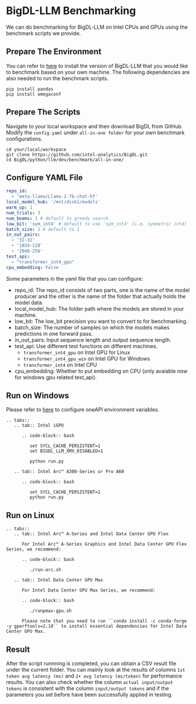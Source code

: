 # BigDL-LLM Benchmarking

We can do benchmarking for BigDL-LLM on Intel CPUs and GPUs using the benchmark scripts we provide.

## Prepare The Environment

You can refer to [here](https://bigdl.readthedocs.io/en/latest/doc/LLM/Overview/install.html) to install the version of BigDL-LLM that you would like to benchmark based on your own machine. The following dependencies are also needed to run the benchmark scripts.

```
pip install pandas
pip install omegaconf
```

## Prepare The Scripts

Navigate to your local workspace and then download BigDL from GitHub. Modify the `config.yaml` under `all-in-one folder` for your own benchmark configurations.

```
cd your/local/workspace
git clone https://github.com/intel-analytics/BigDL.git
cd BigDL/python/llm/dev/benchmark/all-in-one/
```

## Configure YAML File

```yaml
repo_id:
  - 'meta-llama/Llama-2-7b-chat-hf'
local_model_hub: '/mnt/disk1/models'
warm_up: 1
num_trials: 3
num_beams: 1 # default to greedy search
low_bit: 'sym_int4' # default to use 'sym_int4' (i.e. symmetric int4)
batch_size: 1 # default to 1
in_out_pairs:
  - '32-32'
  - '1024-128'
  - '2048-256'
test_api:
  - "transformer_int4_gpu"
cpu_embedding: False
```

Some parameters in the yaml file that you can configure:

- repo_id: The repo_id consists of two parts, one is the name of the model producer and the other is the name of the folder that actually holds the model data. 
- local_model_hub: The folder path where the models are stored in your machine.
- low_bit: The low_bit precision you want to convert to for benchmarking.
- batch_size: The number of samples on which the models makes predictions in one forward pass.
- in_out_pairs: Input sequence length and output sequence length. 
- test_api: Use different test functions on different machines.
  - `transformer_int4_gpu` on Intel GPU for Linux
  - `transformer_int4_gpu_win` on Intel GPU for Windows
  - `transformer_int4` on Intel CPU
- cpu_embedding: Whether to put embedding on CPU (only avaiable now for windows gpu related test_api).

## Run on Windows

Please refer to [here](https://bigdl.readthedocs.io/en/latest/doc/LLM/Overview/install_gpu.html#runtime-configuration) to configure oneAPI environment variables.

```eval_rst
.. tabs::
   .. tab:: Intel iGPU

      .. code-block:: bash

         set SYCL_CACHE_PERSISTENT=1
         set BIGDL_LLM_XMX_DISABLED=1

         python run.py

   .. tab:: Intel Arc™ A300-Series or Pro A60

      .. code-block:: bash

         set SYCL_CACHE_PERSISTENT=1
         python run.py

```

## Run on Linux

```eval_rst
.. tabs::
   .. tab:: Intel Arc™ A-Series and Intel Data Center GPU Flex

      For Intel Arc™ A-Series Graphics and Intel Data Center GPU Flex Series, we recommend:

      .. code-block:: bash

         ./run-arc.sh

   .. tab:: Intel Data Center GPU Max

      For Intel Data Center GPU Max Series, we recommend:

      .. code-block:: bash

         ./runpmax-gpu.sh

      Please note that you need to run ``conda install -c conda-forge -y gperftools=2.10`` to install essential dependencies for Intel Data Center GPU Max.

```

## Result

After the script runnning is completed, you can obtain a CSV result file under the current folder. You can mainly look at the results of columns `1st token avg latency (ms)` and `2+ avg latency (ms/token)` for  performance results. You can also check whether the column `actual input/output tokens` is consistent with the column `input/output tokens` and if the parameters you set before have been successfully applied in testing.